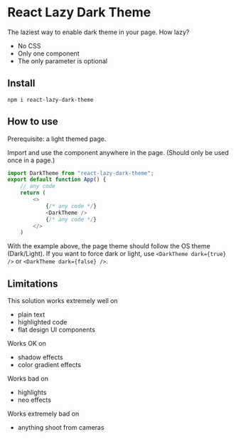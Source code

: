 # React Lazy Dark Theme

The laziest way to enable dark theme in your page.
How lazy?
- No CSS
- Only one component
- The only parameter is optional

## Install
```
npm i react-lazy-dark-theme
```

## How to use
Prerequisite: a light themed page.

Import and use the component anywhere in the page.
(Should only be used once in a page.)
```js
import DarkTheme from "react-lazy-dark-theme";
export default function App() {
    // any code
    return (
        <>
            {/* any code */}
            <DarkTheme />
            {/* any code */}
        </>
    )
```
With the example above, the page theme should follow the OS theme (Dark/Light).
If you want to force dark or light,
use `<DarkTheme dark={true} />` or `<DarkTheme dark={false} />`.

## Limitations
This solution works extremely well on
- plain text
- highlighted code
- flat design UI components

Works OK on
- shadow effects
- color gradient effects

Works bad on
- highlights
- neo effects

Works extremely bad on
- anything shoot from cameras